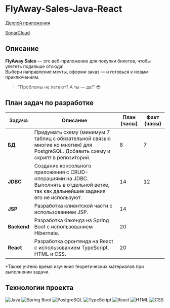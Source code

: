 # FlyAway-Sales-Java-React

[Деплой приложения](https://your-deploy-link.com)

[SonarCloud](https://sonarcloud.io/organizations/flyaway-sales)

## Описание
**FlyAway Sales** — это веб-приложение для покупки билетов, чтобы улететь подальше отсюда!  
Выбери направление мечты, оформи заказ — и готовься к новым приключениям.  
> "Проблемы не летают? А ты — да!" 😎

## План задач по разработке

| Задача    | Описание                                                                                                                                                    | План (часы) | Факт (часы) |
|-----------|-------------------------------------------------------------------------------------------------------------------------------------------------------------|-------------|-------------|
| **БД**    | Придумать схему (минимум 7 таблиц с обязательной связью многие ко многим) для PostgreSQL. Добавить схему и скрипт в репозиторий.                             | 8           | 7            |
| **JDBC**  | Создание консольного приложения с CRUD-операциями на JDBC. Выполнять в отдельной ветке, так как дальнейшие задания его не используют.                        | 14           | 12            |
| **JSP**   | Разработка клиентской части с использованием JSP.                                                                                                          | 14           |             |
| **Backend** | Разработка бэкенда на Spring Boot с использованием Hibernate.                                                                                             | 20           |             |
| **React** | Разработка фронтенда на React с использованием TypeScript, HTML и CSS.                                                                                        | 20           |             |

*Также учтено время изучения теоретических материалов при выполнении задачи.

## Технологии проекта

![Java](https://img.shields.io/badge/Java-ED8B00?style=for-the-badge&logo=java&logoColor=white) ![Spring Boot](https://img.shields.io/badge/Spring_Boot-6DB33F?style=for-the-badge&logo=spring&logoColor=white) ![PostgreSQL](https://img.shields.io/badge/PostgreSQL-336791?style=for-the-badge&logo=postgresql&logoColor=white) ![TypeScript](https://img.shields.io/badge/TypeScript-007ACC?style=for-the-badge&logo=typescript&logoColor=white) ![React](https://img.shields.io/badge/React-61DAFB?style=for-the-badge&logo=react&logoColor=black) ![HTML](https://img.shields.io/badge/HTML-E34F26?style=for-the-badge&logo=html5&logoColor=white) ![CSS](https://img.shields.io/badge/CSS-1572B6?style=for-the-badge&logo=css3&logoColor=white)
